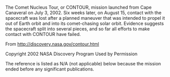 
 
The Comet Nucleus Tour, or CONTOUR, mission launched from Cape Canaveral on
July 3, 2002. Six weeks later, on August 15, contact with the spacecraft was
lost after a planned maneuver that was intended to propel it out of Earth
orbit and into its comet-chasing solar orbit. Evidence suggests the
spacecraft split into several pieces, and so far all efforts to make contact
with CONTOUR have failed.
 
From http://discovery.nasa.gov/contour.html
 
Copyright 2002 NASA Discovery Program
Used by Permission
 
The reference is listed as N/A (not applicable) below because the mission
ended before any significant publications.
        